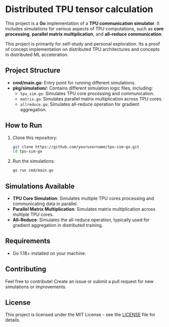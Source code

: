 # Distributed TPU tensor calculation

This project is a **Go** implementation of a **TPU communication simulator**. It includes simulations for various aspects of TPU computations, such as **core processing**, **parallel matrix multiplication**, and **all-reduce communication**.

This project is primarily for self-study and personal exploration. Its a proof of concept implementation on distributed TPU architectures and concepts in distributed ML acceleration.

## Project Structure

- **cmd/main.go**: Entry point for running different simulations.
- **pkg/simulation/**: Contains different simulation logic files, including:
  - `tpu_sim.go`: Simulates TPU core processing and communication.
  - `matrix.go`: Simulates parallel matrix multiplication across TPU cores.
  - `allreduce.go`: Simulates all-reduce operation for gradient aggregation.

## How to Run

1. Clone this repository:

   ```bash
   git clone https://github.com/yourusername/tpu-sim-go.git
   cd tpu-sim-go
   ```

2. Run the simulations:
   ```bash
   go run cmd/main.go
   ```

## Simulations Available

- **TPU Core Simulation**: Simulates multiple TPU cores processing and communicating data in parallel.
- **Parallel Matrix Multiplication**: Simulates matrix multiplication across multiple TPU cores.
- **All-Reduce**: Simulates the all-reduce operation, typically used for gradient aggregation in distributed training.

## Requirements

- Go 1.18+ installed on your machine.

## Contributing

Feel free to contribute! Create an issue or submit a pull request for new simulations or improvements.

## License

This project is licensed under the MIT License - see the [LICENSE](LICENSE) file for details.
